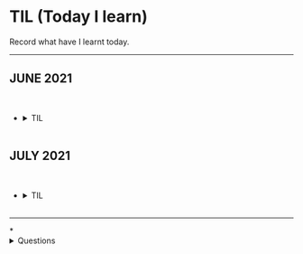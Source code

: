 # TIL (Today I learn)
Record what have I learnt today. 




<hr/>
<h2> JUNE 2021 </h2>
<br>



* <details>
  <summary>
   TIL
  </summary>
    <br>

    20210611: https://github.com/skylermbang/TIL/blob/main/0611.md
  <br>
    20210611: https://github.com/skylermbang/TIL/blob/main/0612.md
  <br>
    20210614: https://github.com/skylermbang/TIL/blob/main/0614.md
    <br>
    20210615: https://github.com/skylermbang/TIL/blob/main/0615.md
      <br>
    20210616: https://github.com/skylermbang/TIL/blob/main/0616.md
      <br>
    20210617: https://github.com/skylermbang/TIL/blob/main/0617.md
      <br>
    20210618: https://github.com/skylermbang/TIL/blob/main/0618.md
      <br>
    20210619: https://github.com/skylermbang/TIL/blob/main/0619.md
      <br>
    20210620: https://github.com/skylermbang/TIL/blob/main/0620.md
     <br>
    20210621: https://github.com/skylermbang/TIL/blob/main/0621.md
     <br>
    20210622: https://github.com/skylermbang/TIL/blob/main/0622.md
     <br>
    20210623: https://github.com/skylermbang/TIL/blob/main/0623.md
     <br>
    20210624: https://github.com/skylermbang/TIL/blob/main/0624.md
     <br>
    20210625: https://github.com/skylermbang/TIL/blob/main/0625.md
    <br>
    20210626: https://github.com/skylermbang/TIL/blob/main/0625.md
    <br>
    20210627: https://github.com/skylermbang/Lectures-/blob/master/JS/PS/0627.pdf
    <br>
    20210625: https://github.com/skylermbang/TIL/blob/main/0625.md
  </details>
  <br>
  
  
<h2> JULY 2021 </h2>
<br>



* <details>
  <summary>
   TIL
  </summary>
    <br>

    20210701: 
  <br>

  </details>
  <br>

<hr>
* <details>
  <summary>
   Questions
  </summary>
    <br>
    https://github.com/skylermbang/TIL/blob/main/questoin.md

  </details>
  <br>
  
